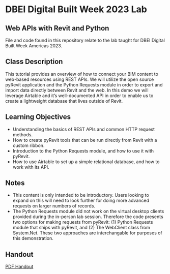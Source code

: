 # DBEI Digital Built Week 2023 Lab
## Web APIs with Revit and Python
File and code found in this repository relate to the lab taught for DBEI Digital Built Week Americas 2023.

## Class Description
This tutorial provides an overview of how to connect your BIM content to web-based resources using REST APIs. We will utilize the open source pyRevit application and the Python Requests module in order to export and import data directly between Revit and the web. In this demo we will leverage Airtable and it’s well-documented API in order to enable us to create a lightweight database that lives outside of Revit.

## Learning Objectives
* Understanding the basics of REST APIs and common HTTP request methods.
* How to create pyRevit tools that can be run directly from Revit with a custom ribbon.
* Introduction to the Python Requests module, and how to use it with pyRevit.
* How to use Airtable to set up a simple relational database, and how to work with its API.

## Notes
* This content is only intended to be introductory. Users looking to expand on this will need to look further for doing more advanced requests on larger numbers of records.
* The Python Requests module did not work on the virtual desktop clients provided during the in-person lab session. Therefore the code presents two options for making requests from pyRevit: (1) Python Requests module that ships with pyRevit, and (2) The WebClient class from System.Net. These two approaches are interchangable for purposes of this demonstration.

## Handout
[PDF Handout](https://github.com/jbf1212/revit-web-api-demo/blob/master/Handout_Web%20APIs%20with%20Revit%20and%20Python.pdf)
